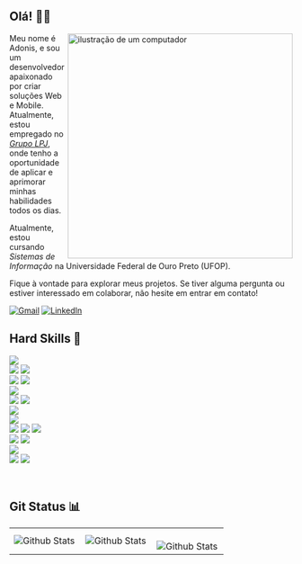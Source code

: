 ## Olá! 👋🏻 

<img src="https://raw.githubusercontent.com/MicaelliMedeiros/micaellimedeiros/master/image/computer-illustration.png" alt="ilustração de um computador" min-width="400px" max-width="400px" width="400px" align="right">

Meu nome é Adonis, e sou um desenvolvedor apaixonado por criar soluções Web e Mobile. Atualmente, estou empregado no [*Grupo LPJ*](https://grupolpj.com/), onde tenho a oportunidade de aplicar e aprimorar minhas habilidades todos os dias.

Atualmente, estou cursando *Sistemas de Informação* na Universidade Federal de Ouro Preto (UFOP).

Fique à vontade para explorar meus projetos. Se tiver alguma pergunta ou estiver interessado em colaborar, não hesite em entrar em contato!

<a href="#" title="Gmail">
  <img src="https://img.shields.io/badge/-Gmail-FF0000?style=flat-square&labelColor=FF0000&logo=gmail&logoColor=white&link=adonisoliveiradasilva18@gmail.com" alt="Gmail"/></a>
<a href="#" title="LinkedIn">
  <img src="https://img.shields.io/badge/-Linkedin-0e76a8?style=flat-square&logo=Linkedin&logoColor=white&link=https://www.linkedin.com/in/adonis-oliveira/" alt="LinkedIn"/></a>

<br/>

## Hard Skills 🌟

<code><img src="https://img.shields.io/badge/Python-3776AB?style=for-the-badge&logo=python&logoColor=white" /> </code>
<code><img src="https://img.shields.io/badge/HTML5-E34F26?style=for-the-badge&logo=html5&logoColor=white" /></code>
<code><img src="https://img.shields.io/badge/Python-3776AB?style=for-the-badge&logo=python&logoColor=white" /> </code>
<code><img src="https://img.shields.io/badge/HTML5-E34F26?style=for-the-badge&logo=html5&logoColor=white" /></code>
<code><img src="https://img.shields.io/badge/CSS3-1572B6?style=for-the-badge&logo=css3&logoColor=white" /> </code>
<code><img src="https://img.shields.io/badge/JavaScript-F7DF1E?style=for-the-badge&logo=javascript&logoColor=black" /> </code>
<code><img src="https://img.shields.io/badge/Node.js-43853D?style=for-the-badge&logo=node.js&logoColor=white" /></code>
<code><img src="https://img.shields.io/badge/TypeScript-007ACC?style=for-the-badge&logo=typescript&logoColor=white" /> </code>
<code><img src="https://img.shields.io/badge/PHP-777BB4?style=for-the-badge&logo=php&logoColor=white" /> </code>
<code><img src="https://img.shields.io/badge/React-20232A?style=for-the-badge&logo=react&logoColor=61DAFB" /> </code>
<code><img src="https://img.shields.io/badge/React_Native-20232A?style=for-the-badge&logo=react&logoColor=61DAFB" /></code>
<code><img src="https://img.shields.io/badge/Angular-DD0031?style=for-the-badge&logo=angular&logoColor=white" /></code>
<code><img src="https://img.shields.io/badge/MySQL-00000F?style=for-the-badge&logo=mysql&logoColor=white" /> </code>
<code><img src="https://img.shields.io/badge/PostgreSQL-316192?style=for-the-badge&logo=postgresql&logoColor=white" /></code>
<code><img src="https://img.shields.io/badge/MariaDB-01529E?style=for-the-badge&logo=mariadb&logoColor=white" /> </code>
<code><img src="https://img.shields.io/badge/MongoDB-4EA94B?style=for-the-badge&logo=mongodb&logoColor=white" /> </code>
<code><img src="https://img.shields.io/badge/Firebase-F29D0C?style=for-the-badge&logo=firebase&logoColor=white" /></code>
<code><img src="https://img.shields.io/badge/Git-E34F26?style=for-the-badge&logo=git&logoColor=white" /></code>

<br/>

## Git Status 📊

<table>
  <tr>
    <td>
      <img
        align="left"
        src="https://github-readme-stats.vercel.app/api?username=adonisoliveiradasilva&theme=cobalt2&hide_border=false&include_all_commits=true"
        alt="Github Stats"
      />
    </td>
    <td>
      <img
        align="left"
        src="https://github-readme-stats.vercel.app/api/top-langs/?username=adonisoliveiradasilva&theme=cobalt2&hide_border=false&include_all_commits=true&count_private=true&layout=compact"
        alt="Github Stats"
      />
    </td>
    <td>
      <br />
      <img
        align="left"
        src="https://github-readme-streak-stats.herokuapp.com/?user=adonisoliveiradasilva&theme=cobalt2&hide_border=false"
        alt="Github Stats"
      />
    </td>
  </tr>
</table>

